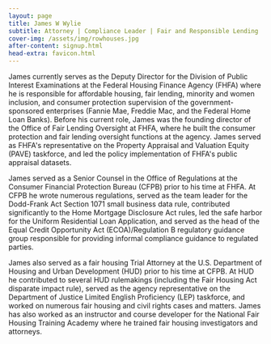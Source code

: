 ```yaml
---
layout: page
title: James W Wylie
subtitle: Attorney | Compliance Leader | Fair and Responsible Lending | Mortgage and Housing Policy
cover-img: /assets/img/rowhouses.jpg
after-content: signup.html
head-extra: favicon.html
---
```


James currently serves as the Deputy Director for the Division of Public Interest Examinations at the Federal Housing Finance Agency (FHFA) where he is responsible for affordable housing, fair lending, minority and women inclusion, and consumer protection supervision of the government-sponsored enterprises (Fannie Mae, Freddie Mac, and the Federal Home Loan Banks). Before his current role, James was the founding director of the Office of Fair Lending Oversight at FHFA, where he built the consumer protection and fair lending oversight functions at the agency. James served as FHFA's representative on the Property Appraisal and Valuation Equity (PAVE) taskforce, and led the policy implementation of FHFA's public appraisal datasets.  

James served as a Senior Counsel in the Office of Regulations at the Consumer Financial Protection Bureau (CFPB) prior to his time at FHFA. At CFPB he wrote numerous regulations, served as the team leader for the Dodd-Frank Act Section 1071 small business data rule, contributed significantly to the Home Mortgage Disclosure Act rules, led the safe harbor for the Uniform Residential Loan Application, and served as the head of the Equal Credit Opportunity Act (ECOA)/Regulation B regulatory guidance group responsible for providing informal compliance guidance to regulated parties.   

James also served as a fair housing Trial Attorney at the U.S. Department of Housing and Urban Development (HUD) prior to his time at CFPB. At HUD he contributed to several HUD rulemakings (including the Fair Housing Act disparate impact rule), served as the agency representative on the Department of Justice Limited English Proficiency (LEP) taskforce, and worked on numerous fair housing and civil rights cases and matters. James has also worked as an instructor and course developer for the National Fair Housing Training Academy where he trained fair housing investigators and attorneys.

